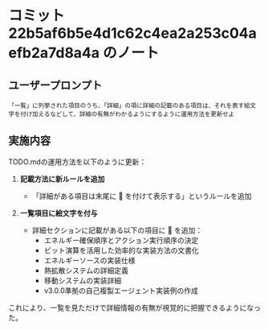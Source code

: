# コミット 22b5af6b5e4d1c62c4ea2a253c04aefb2a7d8a4a のノート

## ユーザープロンプト

```
「一覧」に列挙された項目のうち、「詳細」の項に詳細の記載のある項目は、それを表す絵文字を付け加えるなどして、詳細の有無がわかるようにするように運用方法を更新せよ
```

## 実施内容

TODO.mdの運用方法を以下のように更新：

1. **記載方法に新ルールを追加**
   - 「詳細がある項目は末尾に 📝 を付けて表示する」というルールを追加

2. **一覧項目に絵文字を付与**
   - 詳細セクションに記載がある以下の項目に 📝 を追加：
     - エネルギー確保順序とアクション実行順序の決定
     - ビット演算を活用した効率的な実装方法の文書化
     - エネルギーソースの実装仕様
     - 熱拡散システムの詳細定義
     - 移動システムの実装詳細
     - v3.0.0準拠の自己複製エージェント実装例の作成

これにより、一覧を見ただけで詳細情報の有無が視覚的に把握できるようになった。
